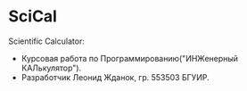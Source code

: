 # SciCal
 Scientific Calculator:
+ Курсовая работа по Программированию("ИНЖенерный КАЛькулятор"). 
+ Разработчик Леонид Жданок, гр. 553503 БГУИР.
